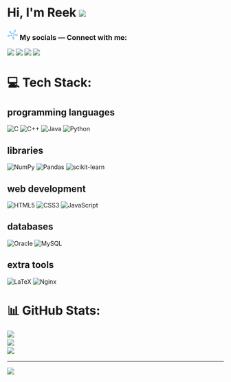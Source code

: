 # Hi, I'm Reek <img src="https://c.tenor.com/nebZyl8oN7IAAAAj/wave-hello.gif" width="40">


<!-- the connect section -->
<h3 align="left"><img src="connect.png" width="25"/>  My socials — Connect with me:</h3>


<p align="left">
<!--   Twitter -->
  <a href="https://twitter.com/reekdev_ray"><img src="https://img.icons8.com/plasticine/400/000000/twitter--v2.png" width="50"/></a>
<!--   LinkedIn -->
  <a href="https://www.linkedin.com/in/reekdev-ray/" target="_blank"><img src="https://img.icons8.com/plasticine/480/000000/linkedin.png" width="50"/></a>
<!--   Facebook -->
  <a href="https://www.facebook.com/reek.1729" target="_blank"><img src="https://img.icons8.com/plasticine/400/000000/facebook-new.png" width="50"/></a>
<!--   Mail -->
  <a href="mailto:ray.reekdev@gmail.com" target="_blank"><img src="https://img.icons8.com/plasticine/400/000000/gmail-new.png" width="50"/></a>
</p>

# 💻 Tech Stack:
## programming languages
![C](https://img.shields.io/badge/C-00599C?style=for-the-badge&logo=c&logoColor=white)
![C++]([https://img.shields.io/badge/c++-%2300599C.svg?style=flat&logo=c%2B%2B&logoColor=white](https://img.shields.io/badge/C%2B%2B-00599C?style=for-the-badge&logo=c%2B%2B&logoColor=white))
![Java]([https://img.shields.io/badge/java-%23ED8B00.svg?style=flat&logo=java&logoColor=white](https://img.shields.io/badge/Java-ED8B00?style=for-the-badge&logo=java&logoColor=white))
![Python]([https://img.shields.io/badge/python-3670A0?style=flat&logo=python&logoColor=ffdd54](https://img.shields.io/badge/Python-14354C?style=for-the-badge&logo=python&logoColor=white))

## libraries
![NumPy](https://img.shields.io/badge/numpy-%23013243.svg?style=flat&logo=numpy&logoColor=white)
![Pandas](https://img.shields.io/badge/pandas-%23150458.svg?style=flat&logo=pandas&logoColor=white)
![scikit-learn](https://img.shields.io/badge/scikit--learn-%23F7931E.svg?style=flat&logo=scikit-learn&logoColor=white)

## web development
![HTML5](https://img.shields.io/badge/html5-%23E34F26.svg?style=flat&logo=html5&logoColor=white)
![CSS3](https://img.shields.io/badge/css3-%231572B6.svg?style=flat&logo=css3&logoColor=white)
![JavaScript](https://img.shields.io/badge/JavaScript-F7DF1E?style=flat&logo=javascript&logoColor=white)

## databases
![Oracle](https://img.shields.io/badge/Oracle-F80000?style=flat&logo=oracle&logoColor=white)
![MySQL](https://img.shields.io/badge/mysql-%2300f.svg?style=flat&logo=mysql&logoColor=white)

## extra tools
![LaTeX](https://img.shields.io/badge/latex-%23008080.svg?style=flat&logo=latex&logoColor=white)
![Nginx](https://img.shields.io/badge/nginx-%23009639.svg?style=flat&logo=nginx&logoColor=white)



# 📊 GitHub Stats:
![](https://github-readme-stats.vercel.app/api?username=ryreek&theme=nightowl&hide_border=false&include_all_commits=false&count_private=false)<br/>
![](https://github-readme-streak-stats.herokuapp.com/?user=ryreek&theme=nightowl&hide_border=false)<br/>
![](https://github-readme-stats.vercel.app/api/top-langs/?username=ryreek&theme=nightowl&hide_border=false&include_all_commits=false&count_private=false&layout=compact)

---
[![](https://visitcount.itsvg.in/api?id=ryreek&icon=0&color=0)](https://visitcount.itsvg.in)
